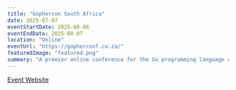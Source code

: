 ```yaml
---
title: "Gophercon South Africa"
date: 2025-07-07
eventStartDate: 2025-08-06
eventEndDate: 2025-08-07
location: "Online"
eventUrl: "https://gopherconf.co.za/"
featuredImage: "featured.png"
summary: "A premier online conference for the Go programming language community in South Africa, bringing together developers for learning and networking."
---
```


[Event Website](https://gopherconf.co.za/)
